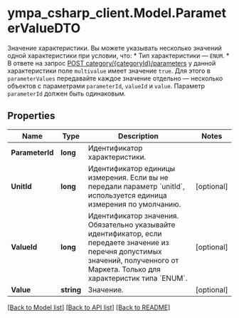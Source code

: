 # ympa_csharp_client.Model.ParameterValueDTO
Значение характеристики.  Вы можете указывать несколько значений одной характеристики при условии, что:  * Тип характеристики — `ENUM`. * В ответе на запрос [POST category/{categoryId}/parameters](../../reference/content/getCategoryContentParameters.md) у данной характеристики поле `multivalue` имеет значение `true`.  Для этого в `parameterValues` передавайте каждое значение отдельно — несколько объектов с параметрами `parameterId`, `valueId` и `value`. Параметр `parameterId` должен быть одинаковым. 

## Properties

Name | Type | Description | Notes
------------ | ------------- | ------------- | -------------
**ParameterId** | **long** | Идентификатор характеристики. | 
**UnitId** | **long** | Идентификатор единицы измерения. Если вы не передали параметр &#x60;unitId&#x60;, используется единица измерения по умолчанию. | [optional] 
**ValueId** | **long** | Идентификатор значения.  Обязательно указывайте идентификатор, если передаете значение из перечня допустимых значений, полученного от Маркета.  Только для характеристик типа &#x60;ENUM&#x60;.  | [optional] 
**Value** | **string** | Значение. | [optional] 

[[Back to Model list]](../README.md#documentation-for-models) [[Back to API list]](../README.md#documentation-for-api-endpoints) [[Back to README]](../README.md)

